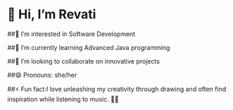 # 👋 Hi, I’m Revati

##👀 I’m interested in Software Development 

##🌱 I’m currently learning Advanced Java programming

##💞️ I’m looking to collaborate on innovative projects

##😄 Pronouns: she/her

##⚡ Fun fact:I love unleashing my creativity through drawing and often find inspiration while listening to music. 🎨🎶



